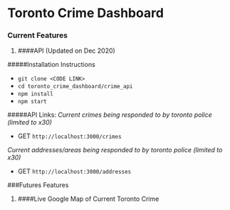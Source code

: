 # Toronto Crime Dashboard

### Current Features

1. ####API (Updated on Dec 2020)



#####Installation Instructions
- ```git clone <CODE LINK>```
- ```cd toronto_crime_dashboard/crime_api```
- ```npm install```
- ```npm start```

#####API Links:
*Current crimes being responded to by toronto police (limited to x30)*
- GET ```http://localhost:3000/crimes```

*Current addresses/areas being responded to by toronto police (limited to x30)*
- GET ```http://localhost:3000/addresses```


###Futures Features

1. ####Live Google Map of Current Toronto Crime



